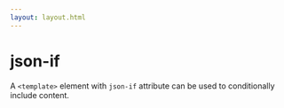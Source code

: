 ```yaml
---
layout: layout.html
---
```

# json-if

A `<template>` element with `json-if` attribute can be used to conditionally include content. 
